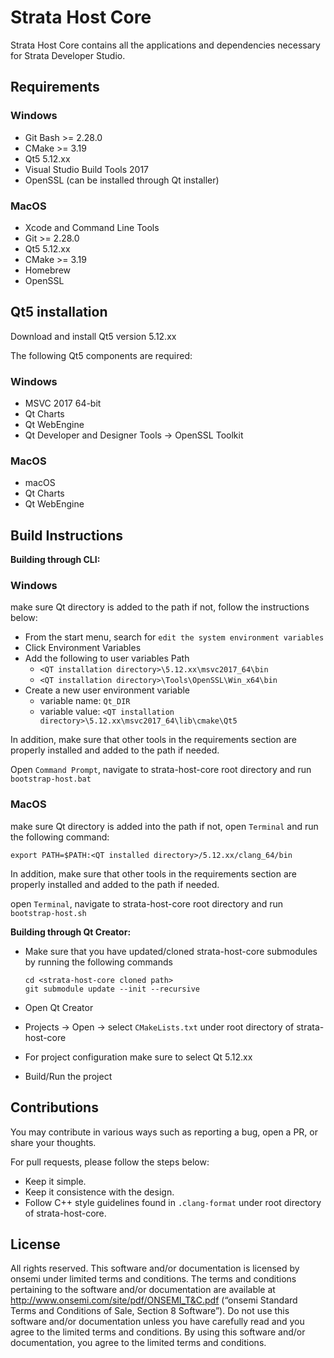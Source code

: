 # Strata Host Core

Strata Host Core contains all the applications and dependencies necessary for Strata Developer Studio.

## Requirements

### Windows

* Git Bash >= 2.28.0
* CMake >= 3.19
* Qt5 5.12.xx
* Visual Studio Build Tools 2017
* OpenSSL (can be installed through Qt installer)

### MacOS

* Xcode and Command Line Tools
* Git >= 2.28.0
* Qt5 5.12.xx
* CMake >= 3.19
* Homebrew
* OpenSSL

## Qt5 installation

Download and install Qt5 version 5.12.xx

The following Qt5 components are required:

### Windows

* MSVC 2017 64-bit
* Qt Charts
* Qt WebEngine
* Qt Developer and Designer Tools -> OpenSSL Toolkit

### MacOS

* macOS
* Qt Charts
* Qt WebEngine

## Build Instructions

**Building through CLI:**

### Windows

make sure Qt directory is added to the path
if not, follow the instructions below:

* From the start menu, search for `edit the system environment variables`
* Click Environment Variables
* Add the following to user variables Path
  * `<QT installation directory>\5.12.xx\msvc2017_64\bin`
  * `<QT installation directory>\Tools\OpenSSL\Win_x64\bin`
* Create a new user environment variable
  * variable name: `Qt_DIR`
  * variable value: `<QT installation directory>\5.12.xx\msvc2017_64\lib\cmake\Qt5`

In addition, make sure that other tools in the requirements section are properly installed
and added to the path if needed.

Open `Command Prompt`, navigate to strata-host-core root directory and run `bootstrap-host.bat`

### MacOS

make sure Qt directory is added into the path
if not, open `Terminal` and run the following command:

```
export PATH=$PATH:<QT installed directory>/5.12.xx/clang_64/bin
```

In addition, make sure that other tools in the requirements section are properly installed
and added to the path if needed.

open `Terminal`, navigate to strata-host-core root directory and run `bootstrap-host.sh`

**Building through Qt Creator:**
  
* Make sure that you have updated/cloned strata-host-core submodules by running the following commands

  ```
  cd <strata-host-core cloned path>
  git submodule update --init --recursive
  ```

* Open Qt Creator
* Projects -> Open -> select `CMakeLists.txt` under root directory of strata-host-core
* For project configuration make sure to select Qt 5.12.xx
* Build/Run the project

## Contributions

You may contribute in various ways such as reporting a bug, open a PR, or share your thoughts.

For pull requests, please follow the steps below:

* Keep it simple.
* Keep it consistence with the design.
* Follow C++ style guidelines found in `.clang-format` under root directory of strata-host-core.

## License

All rights reserved. This software and/or documentation is licensed by onsemi under
limited terms and conditions. The terms and conditions pertaining to the software and/or documentation are available at
<http://www.onsemi.com/site/pdf/ONSEMI_T&C.pdf> (“onsemi Standard Terms and Conditions of Sale, Section 8 Software”).
Do not use this software and/or documentation unless you have carefully read and you agree to the limited terms and conditions.
By using this software and/or documentation, you agree to the limited terms and conditions.
